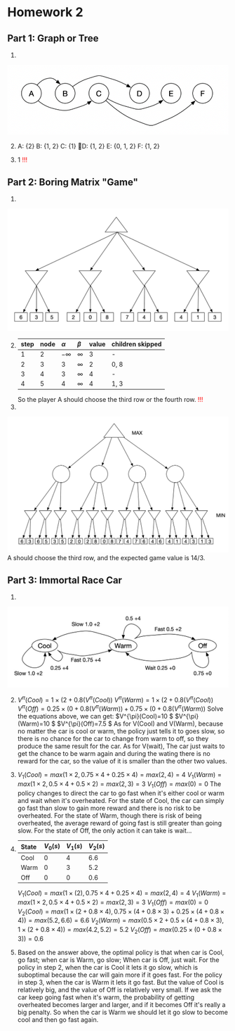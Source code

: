 # Homework 2

## Part 1: Graph or Tree

1. 
![161538442248_.pic](/assets/161538442248_.pic.jpg)

2. A: {2} B: {1, 2} C: {1} D: {1, 2} E: {0, 1, 2} F: {1, 2}

3. 1 <font color=red>!!!</font>

## Part 2: Boring Matrix "Game"

1. 
![3554BBA8-C90D-4DAC-8BFA-210F813F594C](/assets/3554BBA8-C90D-4DAC-8BFA-210F813F594C.png)

2. |step|node|$\alpha$|$\beta$|value|children skipped|
   |---|---|---|---|---|---|
   |1|2|$-\infty$|$\infty$|3|-|
   |2|3|3|$\infty$|2|0, 8|
   |3|4|3|$\infty$|4|-|
   |4|5|4|$\infty$|4|1, 3|
   So the player A should choose the third row or the fourth row. <font color=red>!!!</font>
3. 
![E39568D7-36D5-4872-81D7-C41DF5B975B8](/assets/E39568D7-36D5-4872-81D7-C41DF5B975B8.png)
A should choose the third row, and the expected game value is $14/3$.

## Part 3: Immortal Race Car
1. 
![3D899982-78BA-45E3-849F-2B71172BC2A6](/assets/3D899982-78BA-45E3-849F-2B71172BC2A6.png)

2. $V^{\pi}(Cool)= 1 \times(2+0.8(V^{\pi}(Cool))$
$V^{\pi}(Warm)= 1 \times(2+0.8(V^{\pi}(Cool))$
$V^{\pi}(Off)= 0.25 \times(0+0.8(V^{\pi}(Warm))+0.75 \times (0+0.8(V^{\pi}(Warm))$
Solve the equations above, we can get:
$V^{\pi}(Cool)=10 $
$V^{\pi}(Warm)=10 $
$V^{\pi}(Off)=7.5 $
As for V(Cool) and V(Warm), because no matter the car is cool or warm, the policy just tells it to goes slow, so there is no chance for the car to change from warm to off, so they produce the same result for the car.
As for V(wait), The car just waits to get the chance to be warm again and during the wating there is no reward for the car, so the value of it is smaller than the other two values.

3. $V_{1}(Cool) = max(1 \times 2, 0.75\times 4+0.25\times 4) = max(2, 4) = 4$
   $V_{1}(Warm) = max(1\times 2, 0.5\times 4+0.5\times 2) = max(2, 3) = 3$
   $V_{1}(Off) = max(0) = 0$
The policy changes to direct the car to go fast when it's either cool or warm and wait when it's overheated.
For the state of Cool, the car can simply go fast than slow to gain more reward and there is no risk to be overheated. 
For the state of Warm, though there is risk of being overheated, the average reward of going fast is still greater than going slow. 
For the state of Off, the only action it can take is wait...

4. |State|$V_{0}(s)$|$V_{1}(s)$|$V_{2}(s)$|
   |---|---|---|---|
   |Cool|0|4|6.6|
   |Warm|0|3|5.2|
   |Off|0|0|0.6|
   $V_{1}(Cool) = max(1\times (2), 0.75\times 4+0.25\times 4) = max(2, 4) = 4$
   $V_{1}(Warm) = max(1\times 2, 0.5\times 4+0.5\times 2) = max(2, 3) = 3$
   $V_{1}(Off) = max(0) = 0$
   $V_{2}(Cool) = max(1\times (2+0.8\times 4), 0.75\times (4+0.8\times 3)+0.25\times (4+0.8\times 4)) = max(5.2, 6.6) = 6.6$
   $V_{2}(Warm) = max(0.5\times 2+0.5\times (4+0.8\times 3), 1\times (2+0.8\times 4)) = max(4.2, 5.2) = 5.2$
   $V_{2}(Off) = max(0.25\times (0+0.8\times 3)) = 0.6$

5. Based on the answer above, the optimal policy is that when car is Cool, go fast; when car is Warm, go slow; When car is Off, just wait.
For the policy in step 2, when the car is Cool it lets it go slow, which is suboptimal because the car will gain more if it goes fast. 
For the policy in step 3, when the car is Warm it lets it go fast. But the value of Cool is relatively big, and the value of Off is relatively very small. If we ask the car keep going fast when it's warm, the probability of getting overheated becomes larger and larger, and if it becomes Off it's really a big penalty. So when the car is Warm we should let it go slow to become cool and then go fast again.